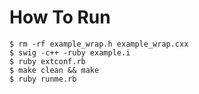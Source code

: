 # How To Run
```shell
$ rm -rf example_wrap.h example_wrap.cxx 
$ swig -c++ -ruby example.i
$ ruby extconf.rb
$ make clean && make
$ ruby runme.rb
```



